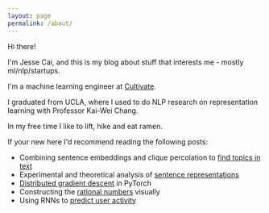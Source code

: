 ```yaml
---
layout: page
permalink: /about/
---
```


Hi there!

I'm Jesse Cai, and this is my blog about stuff that interests me - mostly ml/nlp/startups.

I'm a machine learning engineer at [Cultivate](https://trycultivate.com/).

I graduated from UCLA, where I used to do NLP research on representation learning with Professor Kai-Wei Chang.

In my free time I like to lift, hike and eat ramen. 

If your new here I'd recommend reading the following posts:

- Combining sentence embeddings and clique percolation to [find topics in text](/Kernels-and-Cliques)
- Experimental and theoretical analysis of [sentence representations](/Quickthoughts)
- [Distributed gradient descent](/Distbelief) in PyTorch
- Constructing the [rational numbers](/Building-Q) visually
- Using RNNs to [predict user activity](/Predicting-User-Submission)

<!--Or alternatively, these are some questions I would like to know the answers to / things I would like to learn more about:-->

<!--- Is it ever rational to be irrational? Suppose you're playing a game with -->
<!--- Is relational knowledge distillation viable? See [here]. Basically instead of doing distillation as a KL between $P(y \mid x, \theta)$ and . When I was still doing research I tried to use this to distill BERT, but it didn't work so well. So really interested in any new work / thoughts on this approach. -->
<!--- What makes a manager *good*? Happy to hear generals or specifics here. -->
<!--- I've always felt self-studying mathematics = trying to hammer a nail with my head, but lectures were quite interesting. However, when learning computer science, I felt the opposite - lectures were boring but projects were more engaging. Are certain subjects just easier to learn? If so what makes a subject harder/easier?-->

